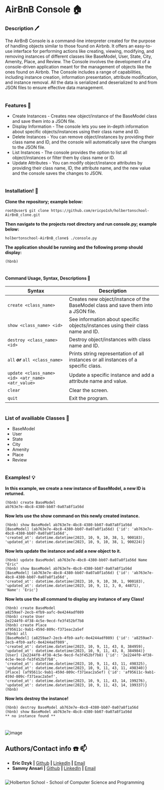 # AirBnB Console :house:
### Description :pen:
 The AirBnB Console is a command-line interpreter created for the purpose of handling objects similar to those found on Airbnb. It offers an easy-to-use interface for performing actions like creating, viewing, modifying, and removing instances of different classes like BaseModel, User, State, City, Amenity, Place, and Review. The Console involves the development of a console-driven application meant for the management of objects like the ones found on Airbnb. The Console includes a range of capabilities, including instance creation, information presentation, attribute modification, and instance removal. All the data is serialized and deserialized to and from JSON files to ensure effective data management.

#

### Features :pushpin:
- Create Instances - Creates new object/instance of the BaseModel class and save them into a JSON file.
- Display Information - The console lets you see in-depth information about specific objects/instances using their class name and ID.
- Delete Instances - You can remove object/instances by providing their class name and ID, and the console will automatically save the changes to the JSON file.
- List Instances - The console provides the option to list all object/instances or filter them by class name or ID.
- Update Attributes - You can modify object/instance attributes by providing their class name, ID, the attribute name, and the new value and the console saves the changes to JSON.

#

### Installation! :file_folder:
**Clone the repository; example below:**
```
root@user$ git clone https://github.com/ericpo1sh/holbertonschool-AirBnB_clone.git
```
**Then navigate to the projects root directory and run console.py; example below:**
```
holbertonschool-AirBnB_clone$ ./console.py
```
**The application should be running and the following promp should display:**
```
(hbnb)
```
#

#### Command Usage, Syntax, Descriptions :blue_book:

| Syntax | Description |
| -------| ----------- |
| `create <class_name>` | Creates new object/instance of the BaseModel class and save them into a JSON file. |
| `show <class_name> <id>` | See information about specific objects/instances using their class name and ID. |
| `destroy <class_name> <id>` | Destroy object/instances with class name and ID. |
| `all` ***or*** `all <class_name>` | Prints string representation of all instances or all instances of a specific class. |
| `update <class_name> <id> <atr_name> <atr_value>` | Update a specific instance and add a attribute name and value. |
| `clear` | Clear the screen. |
| `quit` | Exit the program. |
#

### List of availiable Classes :round_pushpin:
- BaseModel
- User
- State
- City
- Amenity
- Place
- Review

#

### Examples! :bulb:
**In this example, we create a new instance of BaseModel, a new ID is returned.**

```
(hbnb) create BaseModel
ab763e7e-4bc8-4380-bb07-0a07a8f1a56d
```
**Now lets use the show command on this newly created instance.**
```
(hbnb) show BaseModel ab763e7e-4bc8-4380-bb07-0a07a8f1a56d
[BaseModel] (ab763e7e-4bc8-4380-bb07-0a07a8f1a56d) {'id': 'ab763e7e-4bc8-4380-bb07-0a07a8f1a56d',
'created_at': datetime.datetime(2023, 10, 9, 10, 38, 1, 900183),
'updated_at': datetime.datetime(2023, 10, 9, 10, 38, 1, 900224)}
```
**Now lets update the instance and add a new object to it.**
```
(hbnb) update BaseModel ab763e7e-4bc8-4380-bb07-0a07a8f1a56d Name "Eric"
(hbnb) show BaseModel ab763e7e-4bc8-4380-bb07-0a07a8f1a56d
[BaseModel] (ab763e7e-4bc8-4380-bb07-0a07a8f1a56d) {'id': 'ab763e7e-4bc8-4380-bb07-0a07a8f1a56d',
'created_at': datetime.datetime(2023, 10, 9, 10, 38, 1, 900183),
'updated_at': datetime.datetime(2023, 10, 9, 11, 3, 0, 44871),
'Name': 'Eric'}
```
**Now lets use the all command to display any instance of any Class!**
```
(hbnb) create BaseModel
a8259ae7-2ecb-4fb9-aafc-0e4244adf089
(hbnb) create User
2e2244f0-4f38-4c5e-9ecd-fe3f452bf7b8
(hbnb) create Place
af95611c-9ab1-459d-809c-f371eac2a5ef
(hbnb) all
[BaseModel] (a8259ae7-2ecb-4fb9-aafc-0e4244adf089) {'id': 'a8259ae7-2ecb-4fb9-aafc-0e4244adf089',
'created_at': datetime.datetime(2023, 10, 9, 11, 43, 8, 384959),
'updated_at': datetime.datetime(2023, 10, 9, 11, 43, 8, 384984)}
[User] (2e2244f0-4f38-4c5e-9ecd-fe3f452bf7b8) {'id': '2e2244f0-4f38-4c5e-9ecd-fe3f452bf7b8',
'created_at': datetime.datetime(2023, 10, 9, 11, 43, 11, 498325),
'updated_at': datetime.datetime(2023, 10, 9, 11, 43, 11, 498340)}
[Place] (af95611c-9ab1-459d-809c-f371eac2a5ef) {'id': 'af95611c-9ab1-459d-809c-f371eac2a5ef',
'created_at': datetime.datetime(2023, 10, 9, 11, 43, 14, 199276),
'updated_at': datetime.datetime(2023, 10, 9, 11, 43, 14, 199337)}
(hbnb) 
```

**Now lets destroy the instance!**
```
(hbnb) destroy BaseModel ab763e7e-4bc8-4380-bb07-0a07a8f1a56d
(hbnb) show BaseModel ab763e7e-4bc8-4380-bb07-0a07a8f1a56d
** no instance found **
```
#
![image](https://github.com/ericpo1sh/holbertonschool-AirBnB_clone/assets/126730794/e82771fe-bb0a-44b1-935c-99efbf0877d3)
## Authors/Contact info :phone: :mailbox:
* **Eric Dzyk** **|** [Github](https://github.com/ericpo1sh) **|** [LinkedIn](https://linkedin.com/in/eric-dzyk-1b8976213) **|** [Email](mailto:ericpo1sh@gmail.com)  
* **Sammy Ansari** **|** [Github](https://github.com/O-01) **|** [LinkedIn](https://linkedin.com/in/sam-ansari-579553287) **|** [Email](mailto:na.01goli@gmail.com)
##
![Holberton School - School of Computer Science and Programming](https://uploads-ssl.webflow.com/6105315644a26f77912a1ada/63eea844ae4e3022154e2878_Holberton.png)
##
